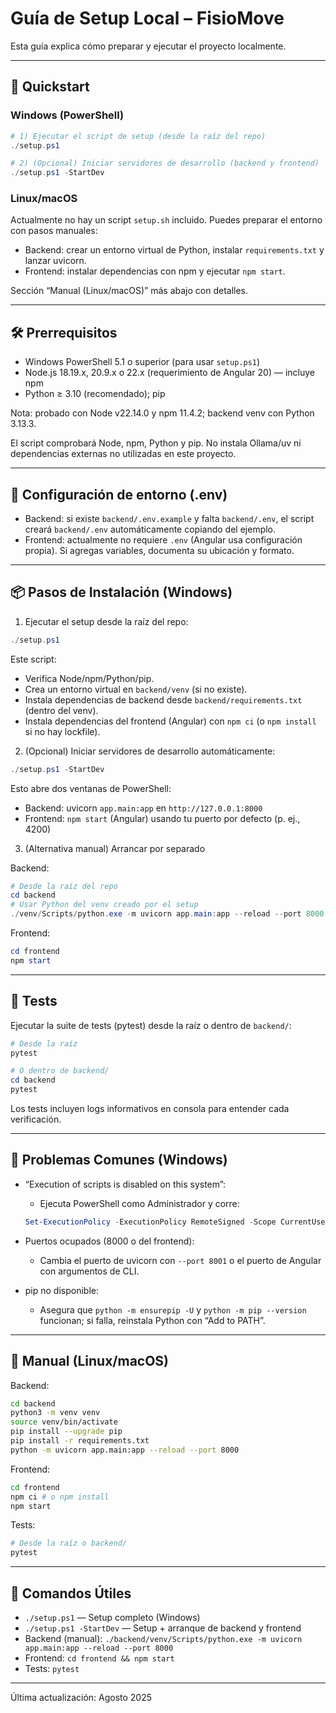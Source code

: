 # Guía de Setup Local – FisioMove

Esta guía explica cómo preparar y ejecutar el proyecto localmente.

---

## 🚀 Quickstart

### Windows (PowerShell)

```powershell
# 1) Ejecutar el script de setup (desde la raíz del repo)
./setup.ps1

# 2) (Opcional) Iniciar servidores de desarrollo (backend y frontend)
./setup.ps1 -StartDev
```

### Linux/macOS

Actualmente no hay un script `setup.sh` incluido. Puedes preparar el entorno con pasos manuales:

- Backend: crear un entorno virtual de Python, instalar `requirements.txt` y lanzar uvicorn.
- Frontend: instalar dependencias con npm y ejecutar `npm start`.

Sección “Manual (Linux/macOS)” más abajo con detalles.

---

## 🛠️ Prerrequisitos

- Windows PowerShell 5.1 o superior (para usar `setup.ps1`)
- Node.js 18.19.x, 20.9.x o 22.x (requerimiento de Angular 20) — incluye npm
- Python ≥ 3.10 (recomendado); pip

Nota: probado con Node v22.14.0 y npm 11.4.2; backend venv con Python 3.13.3.

El script comprobará Node, npm, Python y pip. No instala Ollama/uv ni dependencias externas no utilizadas en este proyecto.

---

## 🔧 Configuración de entorno (.env)

- Backend: si existe `backend/.env.example` y falta `backend/.env`, el script creará `backend/.env` automáticamente copiando del ejemplo.
- Frontend: actualmente no requiere `.env` (Angular usa configuración propia). Si agregas variables, documenta su ubicación y formato.

---

## 📦 Pasos de Instalación (Windows)

1. Ejecutar el setup desde la raíz del repo:

```powershell
./setup.ps1
```

Este script:

- Verifica Node/npm/Python/pip.
- Crea un entorno virtual en `backend/venv` (si no existe).
- Instala dependencias de backend desde `backend/requirements.txt` (dentro del venv).
- Instala dependencias del frontend (Angular) con `npm ci` (o `npm install` si no hay lockfile).

2. (Opcional) Iniciar servidores de desarrollo automáticamente:

```powershell
./setup.ps1 -StartDev
```

Esto abre dos ventanas de PowerShell:

- Backend: uvicorn `app.main:app` en `http://127.0.0.1:8000`
- Frontend: `npm start` (Angular) usando tu puerto por defecto (p. ej., 4200)

3. (Alternativa manual) Arrancar por separado

Backend:

```powershell
# Desde la raíz del repo
cd backend
# Usar Python del venv creado por el setup
./venv/Scripts/python.exe -m uvicorn app.main:app --reload --port 8000
```

Frontend:

```powershell
cd frontend
npm start
```

---

## 🧪 Tests

Ejecutar la suite de tests (pytest) desde la raíz o dentro de `backend/`:

```powershell
# Desde la raíz
pytest

# O dentro de backend/
cd backend
pytest
```

Los tests incluyen logs informativos en consola para entender cada verificación.

---

## 🐞 Problemas Comunes (Windows)

- “Execution of scripts is disabled on this system”:

  - Ejecuta PowerShell como Administrador y corre:

  ```powershell
  Set-ExecutionPolicy -ExecutionPolicy RemoteSigned -Scope CurrentUser
  ```

- Puertos ocupados (8000 o del frontend):

  - Cambia el puerto de uvicorn con `--port 8001` o el puerto de Angular con argumentos de CLI.

- pip no disponible:
  - Asegura que `python -m ensurepip -U` y `python -m pip --version` funcionan; si falla, reinstala Python con “Add to PATH”.

---

## 🐧 Manual (Linux/macOS)

Backend:

```bash
cd backend
python3 -m venv venv
source venv/bin/activate
pip install --upgrade pip
pip install -r requirements.txt
python -m uvicorn app.main:app --reload --port 8000
```

Frontend:

```bash
cd frontend
npm ci # o npm install
npm start
```

Tests:

```bash
# Desde la raíz o backend/
pytest
```

---

## 🔨 Comandos Útiles

- `./setup.ps1` — Setup completo (Windows)
- `./setup.ps1 -StartDev` — Setup + arranque de backend y frontend
- Backend (manual): `./backend/venv/Scripts/python.exe -m uvicorn app.main:app --reload --port 8000`
- Frontend: `cd frontend && npm start`
- Tests: `pytest`

---

Última actualización: Agosto 2025
